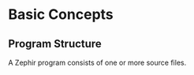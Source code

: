# Basic Concepts

## Program Structure

A Zephir program consists of one or more source files.

<!-- GRAMMAR
program:
  language

language:
  top-statement-list?
-->
